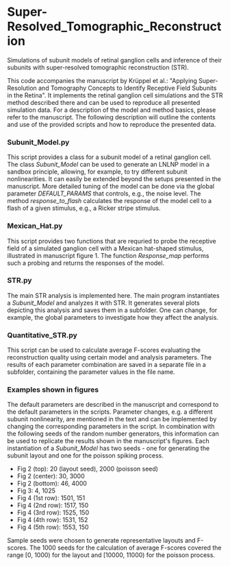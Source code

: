 # Super-Resolved_Tomographic_Reconstruction
Simulations of subunit models of retinal ganglion cells and inference of their subunits with super-resolved tomographic reconstruction (STR).

This code accompanies the manuscript by Krüppel et al.: "Applying Super-Resolution and Tomography Concepts to Identify Receptive Field Subunits in the Retina". It implements the retinal ganglion cell simulations and the STR method described there and can be used to reproduce all presented simulation data. For a description of the model and method basics, please refer to the manuscript. The following description will outline the contents and use of the provided scripts and how to reproduce the presented data.

### Subunit_Model.py
This script provides a class for a subunit model of a retinal ganglion cell. The class *Subunit_Model* can be used to generate an LNLNP model in a sandbox principle, allowing, for example, to try different subunit nonlinearities. It can easily be extended beyond the setups presented in the manuscript. More detailed tuning of the model can be done via the global parameter *DEFAULT_PARAMS* that controls, e.g., the noise level. The method *response_to_flash* calculates the response of the model cell to a flash of a given stimulus, e.g., a Ricker stripe stimulus.

### Mexican_Hat.py
This script provides two functions that are requried to probe the receptive field of a simulated ganglion cell with a Mexican hat-shaped stimulus, illustrated in manuscript figure 1. The function *Response_map* performs such a probing and returns the responses of the model.

### STR.py
The main STR analysis is implemented here. The main program instantiates a *Subunit_Model* and analyzes it with STR. It generates several plots depicting this analysis and saves them in a subfolder. One can change, for example, the global parameters to investigate how they affect the analysis.

### Quantitative_STR.py
This script can be used to calculate average F-scores evaluating the reconstruction quality using certain model and analysis parameters. The results of each parameter combination are saved in a separate file in a subfolder, containing the parameter values in the file name.

### Examples shown in figures
The default parameters are described in the manuscript and correspond to the default parameters in the scripts. Parameter changes, e.g. a different subunit nonlinearity, are mentioned in the text and can be implemented by changing the corresponding parameters in the script. In combination with the following seeds of the random number generators, this information can be used to replicate the results shown in the manuscript's figures. Each instantiation of a *Subunit_Model* has two seeds - one for generating the subunit layout and one for the poisson spiking process.

- Fig 2 (top): 20 (layout seed), 2000 (poisson seed)
- Fig 2 (center): 30, 3000
- Fig 2 (bottom): 46, 4000
- Fig 3: 4, 1025
- Fig 4 (1st row): 1501, 151
- Fig 4 (2nd row): 1517, 150
- Fig 4 (3rd row): 1525, 150
- Fig 4 (4th row): 1531, 152
- Fig 4 (5th row): 1553, 150

Sample seeds were chosen to generate representative layouts and F-scores. The 1000 seeds for the calculation of average F-scores covered the range [0, 1000) for the layout and [10000, 11000) for the poisson process.
